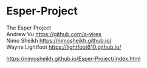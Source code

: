 # Esper-Project
The Esper Project <br />
Andrew Vu https://github.com/a-vires <br />
Nimo Sheikh https://nimosheikh.github.io/ <br />
Wayne Lightfoot https://lightfoot610.github.io/ <br />



https://nimosheikh.github.io/Esper-Project/index.html

